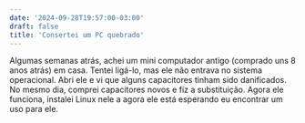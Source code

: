```yaml
---
date: '2024-09-28T19:57:00-03:00'
draft: false
title: 'Consertei um PC quebrado'
---
```


Algumas semanas atrás, achei um mini computador antigo (comprado uns 8 anos atrás) em casa. Tentei ligá-lo, mas ele não entrava no sistema operacional. Abri ele e vi que alguns capacitores tinham sido danificados. No mesmo dia, comprei capacitores novos e fiz a substituição. Agora ele funciona, instalei Linux nele a agora ele está esperando eu encontrar um uso para ele.